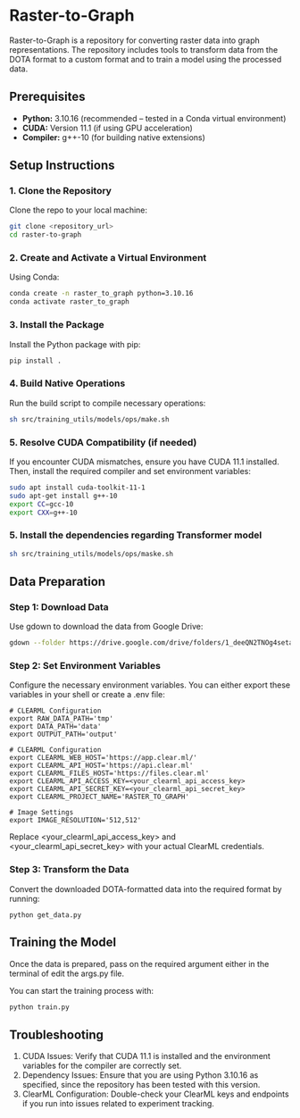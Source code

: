 # Raster-to-Graph

Raster-to-Graph is a repository for converting raster data into graph representations. The repository includes tools to transform data from the DOTA format to a custom format and to train a model using the processed data.

## Prerequisites

- **Python:** 3.10.16 (recommended – tested in a Conda virtual environment)
- **CUDA:** Version 11.1 (if using GPU acceleration)
- **Compiler:** g++-10 (for building native extensions)

## Setup Instructions

### 1. Clone the Repository

Clone the repo to your local machine:

```bash
git clone <repository_url>
cd raster-to-graph
```

### 2. Create and Activate a Virtual Environment
Using Conda:

```bash
conda create -n raster_to_graph python=3.10.16
conda activate raster_to_graph
```

### 3. Install the Package
Install the Python package with pip:
```bash
pip install .
```

### 4. Build Native Operations
Run the build script to compile necessary operations:

```bash
sh src/training_utils/models/ops/make.sh
```

### 5. Resolve CUDA Compatibility (if needed)
If you encounter CUDA mismatches, ensure you have CUDA 11.1 installed. Then, install the required compiler and set environment variables:

```bash
sudo apt install cuda-toolkit-11-1
sudo apt-get install g++-10
export CC=gcc-10
export CXX=g++-10
```

### 5. Install the dependencies regarding Transformer model

```bash
sh src/training_utils/models/ops/maske.sh
```

## Data Preparation

### Step 1: Download Data
Use gdown to download the data from Google Drive:

```bash
gdown --folder https://drive.google.com/drive/folders/1_deeQN2TNOg4setau1G2_IrjnPAqOBSq?usp=sharing -O tmp
```


### Step 2: Set Environment Variables
Configure the necessary environment variables. You can either export these variables in your shell or create a .env file:

```env
# CLEARML Configuration
export RAW_DATA_PATH='tmp'
export DATA_PATH='data'
export OUTPUT_PATH='output'

# CLEARML Configuration
export CLEARML_WEB_HOST='https://app.clear.ml/'
export CLEARML_API_HOST='https://api.clear.ml'
export CLEARML_FILES_HOST='https://files.clear.ml'
export CLEARML_API_ACCESS_KEY=<your_clearml_api_access_key>
export CLEARML_API_SECRET_KEY=<your_clearml_api_secret_key>
export CLEARML_PROJECT_NAME='RASTER_TO_GRAPH'

# Image Settings
export IMAGE_RESOLUTION='512,512'
```
Replace <your_clearml_api_access_key> and <your_clearml_api_secret_key> with your actual ClearML credentials.


### Step 3: Transform the Data
Convert the downloaded DOTA-formatted data into the required format by running:

```bsah
python get_data.py
```

## Training the Model
Once the data is prepared, pass on the required argument either in the terminal of edit the args.py file.

You can start the training process with:

```bash
python train.py
```
## Troubleshooting

1. CUDA Issues: Verify that CUDA 11.1 is installed and the environment variables for the compiler are correctly set.
2. Dependency Issues: Ensure that you are using Python 3.10.16 as specified, since the repository has been tested with this version.
3. ClearML Configuration: Double-check your ClearML keys and endpoints if you run into issues related to experiment tracking.